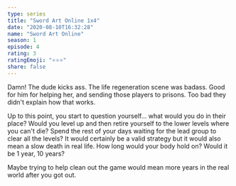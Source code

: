 ```yaml
---
type: series
title: "Sword Art Online 1x4"
date: "2020-08-10T16:32:28"
name: "Sword Art Online"
season: 1
episode: 4
rating: 3
ratingEmoji: "⭐️⭐️⭐️"
share: false
---
```


Damn! The dude kicks ass. The life regeneration scene was badass. Good for him for helping her, and sending those players to prisons. Too bad they didn't explain how that works.

Up to this point, you start to question yourself... what would you do in their place? Would you level up and then retire yourself to the lower levels where you can't die? Spend the rest of your days waiting for the lead group to clear all the levels? It would certainly be a valid strategy but it would also mean a slow death in real life. How long would your body hold on? Would it be 1 year, 10 years?

Maybe trying to help clean out the game would mean more years in the real world after you got out.
